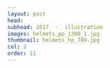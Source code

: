 ```yaml
---
layout: post
head: 
subhead: 2017  -  illustration
images: helmets_pp_1300_1.jpg
thumbnail: helmets_hp_780.jpg
col: 2
order: 11
---
```

